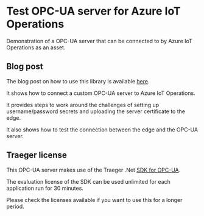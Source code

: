 # Test OPC-UA server for Azure IoT Operations

Demonstration of a OPC-UA server that can be connected to by Azure IoT Operations as an asset.

## Blog post

The blog post on how to use this library is available [here](https://sandervandevelde.wordpress.com/2024/12/24/azure-iot-operations-reading-opc-ua-server-tags/).

It shows how to connect a custom OPC-UA server to Azure IoT Operations. 

It provides steps to work around the challenges of setting up username/password secrets and uploading the server certificate to the edge. 

It also shows how to test the connection between the edge and the OPC-UA server.

## Traeger license

This OPC-UA server makes use of the Traeger .Net [SDK for OPC-UA](https://opcua.traeger.de/en/).

The evaluation license of the SDK  can be used unlimited for each application run for 30 minutes.

Please check the licenses available if you want to use this for a longer period.



